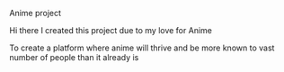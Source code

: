 
Anime project

Hi there 
I created this project due to my love for Anime

To create a platform where anime will thrive and be more known to vast number of people than it already is
